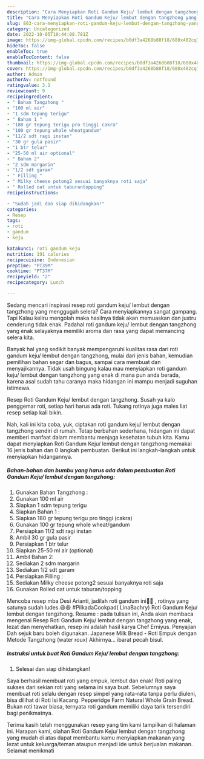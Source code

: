 ```yaml
---
description: "Cara Menyiapkan Roti Gandum Keju/ lembut dengan tangzhong yang Bisa Manjain Lidah, Buat Buka Puasa Sempurna"
title: "Cara Menyiapkan Roti Gandum Keju/ lembut dengan tangzhong yang Bisa Manjain Lidah, Buat Buka Puasa Sempurna"
slug: 803-cara-menyiapkan-roti-gandum-keju-lembut-dengan-tangzhong-yang-bisa-manjain-lidah-buat-buka-puasa-sempurna
category: Uncategorized
date: 2022-10-05T10:44:08.781Z
image: https://img-global.cpcdn.com/recipes/b0df3a4268b88f18/680x482cq70/roti-gandum-keju-lembut-dengan-tangzhong-foto-resep-utama.jpg
hideToc: false
enableToc: true
enableTocContent: false
thumbnail: https://img-global.cpcdn.com/recipes/b0df3a4268b88f18/680x482cq70/roti-gandum-keju-lembut-dengan-tangzhong-foto-resep-utama.jpg
cover: https://img-global.cpcdn.com/recipes/b0df3a4268b88f18/680x482cq70/roti-gandum-keju-lembut-dengan-tangzhong-foto-resep-utama.jpg
author: Admin
authorAv: notfound
ratingvalue: 3.1
reviewcount: 9
recipeingredient:
- " Bahan Tangzhong "
- "100 ml air"
- "1 sdm tepung terigu"
- " Bahan 1 "
- "180 gr tepung terigu pro tinggi cakra"
- "100 gr tepung whole wheatgandum"
- "11/2 sdt ragi instan"
- "30 gr gula pasir"
- "1 btr telur"
- "25-50 ml air optional"
- " Bahan 2"
- "2 sdm margarin"
- "1/2 sdt garam"
- " Filling "
- " Milky cheese potong2 sesuai banyaknya roti saja"
- " Rolled oat untuk taburantopping"
recipeinstructions:

- "Sudah jadi dan siap dihidangkan!"
categories:
- Resep
tags:
- roti
- gandum
- keju

katakunci: roti gandum keju 
nutrition: 191 calories
recipecuisine: Indonesian
preptime: "PT39M"
cooktime: "PT37M"
recipeyield: "2"
recipecategory: Lunch

---
```



Sedang mencari inspirasi resep roti gandum keju/ lembut dengan tangzhong yang menggugah selera? Cara menyiapkannya sangat gampang. Tapi Kalau keliru mengolah maka hasilnya tidak akan memuaskan dan justru cenderung tidak enak. Padahal roti gandum keju/ lembut dengan tangzhong yang enak selayaknya memiliki aroma dan rasa yang dapat memancing selera kita.


Banyak hal yang sedikit banyak mempengaruhi kualitas rasa dari roti gandum keju/ lembut dengan tangzhong, mulai dari jenis bahan, kemudian pemilihan bahan segar dan bagus, sampai cara membuat dan menyajikannya. Tidak usah bingung kalau mau menyiapkan roti gandum keju/ lembut dengan tangzhong yang enak di mana pun anda berada, karena asal sudah tahu caranya maka hidangan ini mampu menjadi suguhan istimewa.

Resep Roti Gandum Keju/ lembut dengan tangzhong. Susah ya kalo penggemar roti, setiap hari harus ada roti. Tukang rotinya juga males liat resep setiap kali bikin.


Nah, kali ini kita coba, yuk, ciptakan roti gandum keju/ lembut dengan tangzhong sendiri di rumah. Tetap berbahan sederhana, hidangan ini dapat memberi manfaat dalam membantu menjaga kesehatan tubuh kita. Kamu dapat menyiapkan Roti Gandum Keju/ lembut dengan tangzhong memakai 16 jenis bahan dan 0 langkah pembuatan. Berikut ini langkah-langkah untuk menyiapkan hidangannya.

<!--inarticleads1-->

##### Bahan-bahan dan bumbu yang harus ada dalam pembuatan Roti Gandum Keju/ lembut dengan tangzhong:

1. Gunakan  Bahan Tangzhong :
1. Gunakan 100 ml air
1. Siapkan 1 sdm tepung terigu
1. Siapkan  Bahan 1 :
1. Siapkan 180 gr tepung terigu pro tinggi (cakra)
1. Gunakan 100 gr tepung whole wheat/gandum
1. Persiapkan 11/2 sdt ragi instan
1. Ambil 30 gr gula pasir
1. Persiapkan 1 btr telur
1. Siapkan 25-50 ml air (optional)
1. Ambil  Bahan 2:
1. Sediakan 2 sdm margarin
1. Sediakan 1/2 sdt garam
1. Persiapkan  Filling :
1. Sediakan  Milky cheese potong2 sesuai banyaknya roti saja
1. Gunakan  Rolled oat untuk taburan/topping


Mencoba resep mba Desi Arianti, jadilah roti gandum ini🍞🍞 , rotinya yang satunya sudah ludes.😆😆 #PilkadaCookpad( LinaBachry) Roti Gandum Keju/ lembut dengan tangzhong. Resume : pada tulisan ini, Anda akan membaca mengenai Resep Roti Gandum Keju/ lembut dengan tangzhong yang enak, lezat dan menyehatkan, resep ini adalah hasil karya Chef Erniyus. Penyajian Dah sejuk baru boleh digunakan. Japanese Milk Bread - Roti Empuk dengan Metode Tangzhong (water roux) Akhirnya… ibarat pecah bisul. 

<!--inarticleads2-->

##### Instruksi untuk buat Roti Gandum Keju/ lembut dengan tangzhong:


1. Selesai dan siap dihidangkan!

Saya berhasil membuat roti yang empuk, lembut dan enak! Roti paling sukses dari sekian roti yang selama ini saya buat. Sebelumnya saya membuat roti selalu dengan resep simpel yang rata-rata tanpa perlu diuleni, bisa dilihat di Roti Isi Kacang. Pepperidge Farm Natural Whole Grain Bread. Bukan roti tawar biasa, ternyata roti gandum memiliki daya tarik tersendiri bagi penikmatnya. 

Terima kasih telah menggunakan resep yang tim kami tampilkan di halaman ini. Harapan kami, olahan Roti Gandum Keju/ lembut dengan tangzhong yang mudah di atas dapat membantu kamu menyiapkan makanan yang lezat untuk keluarga/teman ataupun menjadi ide untuk berjualan makanan. Selamat menikmati
